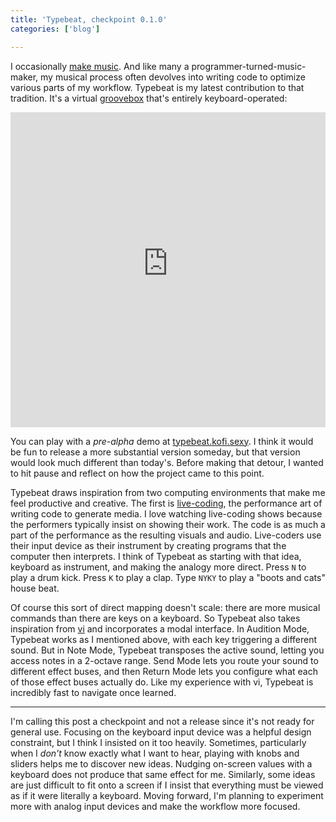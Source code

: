 ```yaml
---
title: 'Typebeat, checkpoint 0.1.0'
categories: ['blog']

---
```


I occasionally [make music](/music/tide).
And like many a programmer-turned-music-maker, my musical process often devolves into writing code to optimize various parts of my workflow.
Typebeat is my latest contribution to that tradition.
It's a virtual [groovebox](https://en.wikipedia.org/wiki/Groovebox) that's entirely keyboard-operated:

<div style="aspect-ratio:1/1;">
  <iframe
    src="https://www.youtube-nocookie.com/embed/RT0qUB4gbas"
    title="A screen recording demonstrating how I create music with Typebeat. The app is laid out like a QWERTY keyboard with labels for each key. When I press a key on my keyboard (shown in a video overlay) the corresponding key in the app is illuminated and its effect is triggered."
    style="width:100%;height:100%;"
    frameborder="0"
    allowfullscreen
  ></iframe>
</div>

You can play with a _pre-alpha_ demo at [typebeat.kofi.sexy](https://typebeat.kofi.sexy).
I think it would be fun to release a more substantial version someday, but that version would look much different than today's.
Before making that detour, I wanted to hit pause and reflect on how the project came to this point.

Typebeat draws inspiration from two computing environments that make me feel productive and creative.
The first is [live-coding](https://livecode.nyc), the performance art of writing code to generate media.
I love watching live-coding shows because the performers typically insist on showing their work.
The code is as much a part of the performance as the resulting visuals and audio.
Live-coders use their input device as their instrument by creating programs that the computer then interprets.
I think of Typebeat as starting with that idea, keyboard as instrument, and making the analogy more direct.
Press `N` to play a drum kick.
Press `K` to play a clap.
Type `NYKY` to play a "boots and cats" house beat.

Of course this sort of direct mapping doesn't scale: there are more musical commands than there are keys on a keyboard.
So Typebeat also takes inspiration from [vi](https://en.wikipedia.org/wiki/Vi) and incorporates a modal interface.
In Audition Mode, Typebeat works as I mentioned above, with each key triggering a different sound.
But in Note Mode, Typebeat transposes the active sound, letting you access notes in a 2-octave range.
Send Mode lets you route your sound to different effect buses, and then Return Mode lets you configure what each of those effect buses actually do.
Like my experience with vi, Typebeat is incredibly fast to navigate once learned.

---

I'm calling this post a checkpoint and not a release since it's not ready for general use.
Focusing on the keyboard input device was a helpful design constraint, but I think I insisted on it too heavily.
Sometimes, particularly when I _don't_ know exactly what I want to hear, playing with knobs and sliders helps me to discover new ideas.
Nudging on-screen values with a keyboard does not produce that same effect for me.
Similarly, some ideas are just difficult to fit onto a screen if I insist that everything must be viewed as if it were literally a keyboard.
Moving forward, I'm planning to experiment more with analog input devices and make the workflow more focused.
